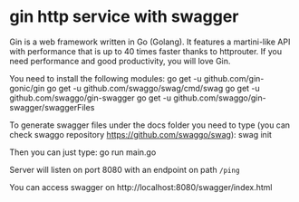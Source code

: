 # gin http service with swagger
Gin is a web framework written in Go (Golang). It features a martini-like API with performance that is up to 40 times faster thanks to httprouter. If you need performance and good productivity, you will love Gin.

You need to install the following modules:
    go get -u github.com/gin-gonic/gin
    go get -u github.com/swaggo/swag/cmd/swag
    go get -u github.com/swaggo/gin-swagger
    go get -u github.com/swaggo/gin-swagger/swaggerFiles

To generate swagger files under the docs folder you need to type (you can check swaggo repository https://github.com/swaggo/swag):
    swag init

Then you can just type:
    go run main.go

Server will listen on port 8080 with an endpoint on path `/ping`

You can access swagger on http://localhost:8080/swagger/index.html